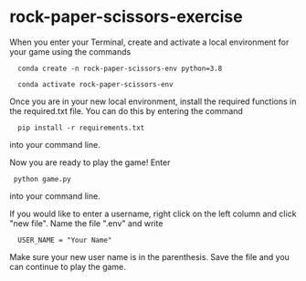 # rock-paper-scissors-exercise

When you enter your Terminal, create and activate a local environment for your game using the commands

      conda create -n rock-paper-scissors-env python=3.8

      conda activate rock-paper-scissors-env

Once you are in your new local environment, install the required functions in the required.txt file. You can do this by entering the command 

      pip install -r requirements.txt

into your command line.


Now you are ready to play the game! Enter

     python game.py

into your command line. 

If you would like to enter a username, right click on the left column and click "new file". Name the file ".env" and write

      USER_NAME = "Your Name"

Make sure your new user name is in the parenthesis. Save the file and you can continue to play the game.
